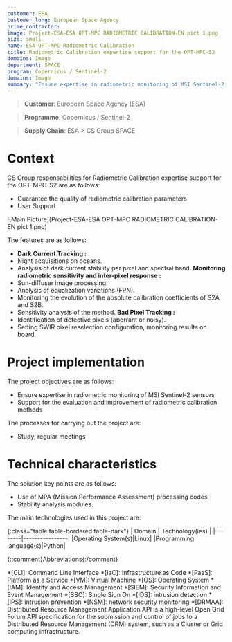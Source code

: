 ```yaml
---
customer: ESA
customer_long: European Space Agency
prime_contractor: 
image: Project-ESA-ESA OPT-MPC RADIOMETRIC CALIBRATION-EN pict 1.png
size: small
name: ESA OPT-MPC Radiometric Calibration
title: Radiometric Calibration expertise support for the OPT-MPC-S2
domains: Image
department: SPACE
program: Copernicus / Sentinel-2
domains: Image
summary: "Ensure expertise in radiometric monitoring of MSI Sentinel-2 sensors. Support for the evaluation and improvement of radiometric calibration methods"
---
```


> __Customer__\: European Space Agency (ESA)

> __Programme__\: Copernicus / Sentinel-2

> __Supply Chain__\: ESA >  CS Group SPACE


# Context


CS Group responsabilities for Radiometric Calibration expertise support for the OPT-MPC-S2 are as follows:
* Guarantee the quality of radiometric calibration parameters
* User Support

![Main Picture](Project-ESA-ESA OPT-MPC RADIOMETRIC CALIBRATION-EN pict 1.png)

The features are as follows:
* **Dark Current Tracking :**
*   Night acquisitions on oceans. 
*   Analysis of dark current stability per pixel and spectral band.
	**Monitoring radiometric sensitivity and inter-pixel response :**
*   Sun-diffuser image processing.
*   Analysis of equalization variations (FPN).
*   Monitoring the evolution of the absolute calibration coefficients of S2A and S2B.
*   Sensitivity analysis of the method.
	**Bad Pixel Tracking :**
*   Identification of defective pixels (aberrant or noisy).
*   Setting SWIR pixel reselection configuration, monitoring results on board.

# Project implementation

The project objectives are as follows:
* Ensure expertise in radiometric monitoring of MSI Sentinel-2 sensors
* Support for the evaluation and improvement of radiometric calibration methods

The processes for carrying out the project are:
* Study, regular meetings

# Technical characteristics

The solution key points are as follows:
* Use of MPA (Mission Performance Assessment) processing codes.
* Stability analysis modules.



The main technologies used in this project are:

{:class="table table-bordered table-dark"}
| Domain | Technology(ies) |
|--------|----------------|
|Operating System(s)|Linux|
|Programming language(s)|Python|



{::comment}Abbreviations{:/comment}

*[CLI]: Command Line Interface
*[IaC]: Infrastructure as Code
*[PaaS]: Platform as a Service
*[VM]: Virtual Machine
*[OS]: Operating System
*[IAM]: Identity and Access Management
*[SIEM]: Security Information and Event Management
*[SSO]: Single Sign On
*[IDS]: intrusion detection
*[IPS]: intrusion prevention
*[NSM]: network security monitoring
*[DRMAA]: Distributed Resource Management Application API is a high-level Open Grid Forum API specification for the submission and control of jobs to a Distributed Resource Management (DRM) system, such as a Cluster or Grid computing infrastructure.
